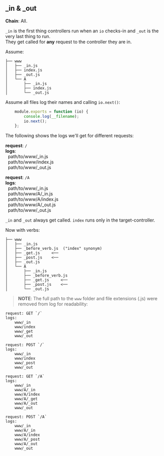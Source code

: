 _in & _out
----------
**Chain**: All.

`_in` is the first thing controllers run when an `io` checks-in and `_out` is the very last thing to run.  
They get called for **any** request to the controller they are in.

Assume:
```
├── www
│   ├── _in.js
│   ├── index.js
│   ├── _out.js
│   └── A
│       ├── _in.js
│       ├── index.js
│       └── _out.js
```
Assume all files log their names and calling `io.next()`:
```js
	module.exports = function (io) {
		console.log(__filename);
		io.next();
	};
```

The following shows the logs we'll get for different requests:

**request**: `/`  
**logs**:  
 &nbsp; path/to/www/_in.js  
 &nbsp; path/to/www/index.js  
 &nbsp; path/to/www/_out.js

**request**: `/A`  
**logs**:  
 &nbsp; path/to/www/_in.js  
 &nbsp; path/to/www/A/_in.js  
 &nbsp; path/to/www/A/index.js  
 &nbsp; path/to/www/A/_out.js  
 &nbsp; path/to/www/_out.js

`_in` and `_out` always get called. `index` runs only in the target-controller. 

Now with verbs:
```
├── www
│   ├── _in.js
│   ├── _before_verb.js  ("index" synonym)
│   ├── _get.js     <──
│   ├── _post.js    <──
│   ├── _out.js
│   └── A
│       ├── _in.js
│       ├── _before_verb.js
│       ├── _get.js     <──
│       ├── _post.js    <──
│       └── _out.js
```

>**NOTE**: The full path to the `www` folder and file extensions (.js) were removed from log for readability:

```
request: GET `/`
logs:
	www/_in
	www/index
	www/_get
	www/_out

request: POST `/`
logs:
	www/_in
	www/index
	www/_post
	www/_out

request: GET `/A`
logs:
	www/_in
	www/A/_in
	www/A/index
	www/A/_get
	www/A/_out
	www/_out

request: POST `/A`
logs:
	www/_in
	www/A/_in
	www/A/index
	www/A/_post
	www/A/_out
	www/_out
```
